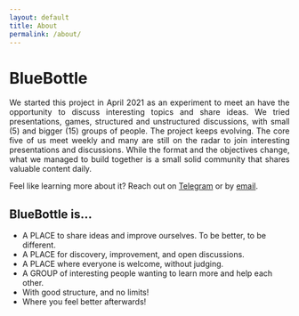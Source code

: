 ```yaml
---
layout: default
title: About
permalink: /about/
---
```

# BlueBottle
<div align="justify">
We started this project in April 2021 as an experiment to meet an have the opportunity to discuss interesting topics and share ideas. We tried presentations, games, structured and unstructured discussions, with small (5) and bigger (15) groups of people. The project keeps evolving. The core five of us meet weekly and many are still on the radar to join interesting presentations and discussions. While the format and the objectives change, what we managed to build together is a small solid community that shares valuable content daily. 


Feel like learning more about it? Reach out on [Telegram](https://t.me/RicCap) or by [email](capraroriccardo@gmail.com).
</div>

## BlueBottle is...
+ A PLACE to share ideas and improve ourselves. To be better, to be different.
+ A PLACE for discovery, improvement, and open discussions.
+ A PLACE where everyone is welcome, without judging.
+ A GROUP of interesting people wanting to learn more and help each other.
+ With good structure, and no limits!
+ Where you feel better afterwards!